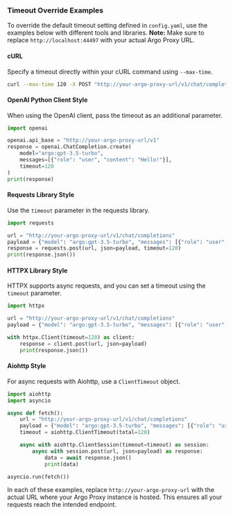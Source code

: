 ### Timeout Override Examples

To override the default timeout setting defined in `config.yaml`, use the examples below with different tools and libraries. **Note:** Make sure to replace `http://localhost:44497` with your actual Argo Proxy URL.

#### cURL

Specify a timeout directly within your cURL command using `--max-time`.

```bash
curl --max-time 120 -X POST "http://your-argo-proxy-url/v1/chat/completions" -H "Content-Type: application/json" --data '{"model":"argo:gpt-3.5-turbo","messages":[{"role":"user","content":"Hello!"}]}'
```

#### OpenAI Python Client Style

When using the OpenAI client, pass the timeout as an additional parameter.

```python
import openai

openai.api_base = "http://your-argo-proxy-url/v1"
response = openai.ChatCompletion.create(
    model="argo:gpt-3.5-turbo",
    messages=[{"role": "user", "content": "Hello!"}],
    timeout=120
)
print(response)
```

#### Requests Library Style

Use the `timeout` parameter in the requests library.

```python
import requests

url = "http://your-argo-proxy-url/v1/chat/completions"
payload = {"model": "argo:gpt-3.5-turbo", "messages": [{"role": "user", "content": "Hello!"}]}
response = requests.post(url, json=payload, timeout=120)
print(response.json())
```

#### HTTPX Library Style

HTTPX supports async requests, and you can set a timeout using the `timeout` parameter.

```python
import httpx

url = "http://your-argo-proxy-url/v1/chat/completions"
payload = {"model": "argo:gpt-3.5-turbo", "messages": [{"role": "user", "content": "Hello!"}]}

with httpx.Client(timeout=120) as client:
    response = client.post(url, json=payload)
    print(response.json())
```

#### Aiohttp Style

For async requests with Aiohttp, use a `ClientTimeout` object.

```python
import aiohttp
import asyncio

async def fetch():
    url = "http://your-argo-proxy-url/v1/chat/completions"
    payload = {"model": "argo:gpt-3.5-turbo", "messages": [{"role": "user", "content": "Hello!"}]}
    timeout = aiohttp.ClientTimeout(total=120)

    async with aiohttp.ClientSession(timeout=timeout) as session:
        async with session.post(url, json=payload) as response:
            data = await response.json()
            print(data)

asyncio.run(fetch())
```

In each of these examples, replace `http://your-argo-proxy-url` with the actual URL where your Argo Proxy instance is hosted. This ensures all your requests reach the intended endpoint.
